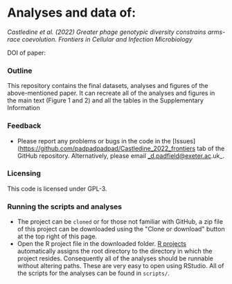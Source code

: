 # Analyses and data of:

_Castledine et al. (2022) Greater phage genotypic diversity constrains arms-race coevolution. Frontiers in Cellular and Infection Microbiology_ 

DOI of paper: 

### Outline

This repository contains the final datasets, analyses and figures of the above-mentioned paper. It can recreate all of the analyses and figures in the main text (Figure 1 and 2) and all the tables in the Supplementary Information

### Feedback

- Please report any problems or bugs in the code in the [Issues](https://github.com/padpadpadpad/Castledine_2022_frontiers tab of the GitHub repository. Alternatively, please email _d.padfield@exeter.ac.uk_.

### Licensing

This code is licensed under GPL-3.

### Running the scripts and analyses

- The project can be `cloned` or for those not familiar with GitHub, a zip file of this project can be downloaded using the "Clone or download" button at the top right of this page.
- Open the R project file in the downloaded folder. [R projects](https://support.rstudio.com/hc/en-us/articles/200526207-Using-Projects) automatically assigns the root directory to the directory in which the project resides. Consequently all of the analyses should be runnable without altering paths. These are very easy to open using RStudio. All of the scripts for the analyses can be found in `scripts/`.